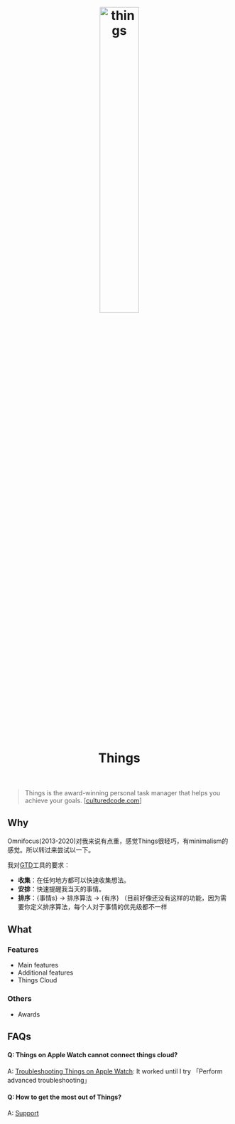 <h1 align="center">
<br>
	<a href="https://www.wikiwand.com/en/Things_(software)">
  <img src="https://i.imgur.com/Tnb3xpH.png" alt="things" width=42%">
  </a>
  <br><br>
Things
  <br><br>
</h1>


> Things is the award-winning personal task manager that helps you achieve your goals. [[culturedcode.com](https://culturedcode.com/things/)]



## Why 

Omnifocus(2013-2020)对我来说有点重，感觉Things很轻巧，有minimalism的感觉。所以转过来尝试以一下。

我对[GTD](https://www.wikiwand.com/en/Getting_Things_Done)工具的要求：

* **收集**：在任何地方都可以快速收集想法。
* **安排**：快速提醒我当天的事情。
* **排序**：{事情s} -> 排序算法 -> {有序} （目前好像还没有这样的功能，因为需要你定义排序算法，每个人对于事情的优先级都不一样


## What 


### Features

* Main features
* Additional features
* Things Cloud

### Others

* Awards

## FAQs

#### Q: Things on Apple Watch cannot connect things cloud?

A: [Troubleshooting Things on Apple Watch](https://culturedcode.com/things/support/articles/4481378/): It worked until I try 「Perform advanced troubleshooting」


#### Q: How to get the most out of Things?

A: [Support](https://culturedcode.com/things/support/)